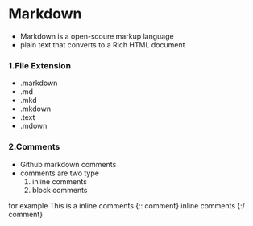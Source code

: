 # Markdown
- Markdown is a open-scoure markup language
-  plain text that converts to a Rich HTML document

### 1.File Extension
- .markdown
- .md
- .mkd
- .mkdown
- .text
- .mdown

### 2.Comments
- Github markdown comments
- comments are two type
  1. inline comments
  2. block comments

for example
This is a inline comments
{:: comment} inline comments {:/ comment}
